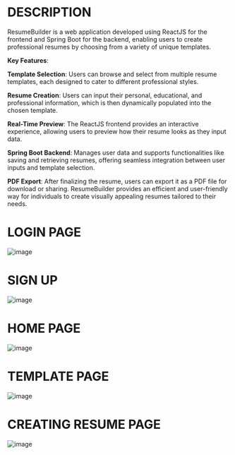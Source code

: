 # DESCRIPTION
ResumeBuilder is a web application developed using ReactJS for the frontend and Spring Boot for the backend, enabling users to create professional resumes by choosing from a variety of unique templates.

**Key Features**:

**Template Selection**: Users can browse and select from multiple resume templates, each designed to cater to different professional styles.

**Resume Creation**: Users can input their personal, educational, and professional information, which is then dynamically populated into the chosen template.

**Real-Time Preview**: The ReactJS frontend provides an interactive experience, allowing users to preview how their resume looks as they input data.

**Spring Boot Backend**: Manages user data and supports functionalities like saving and retrieving resumes, offering seamless integration between user inputs and template selection.

**PDF Export**: After finalizing the resume, users can export it as a PDF file for download or sharing.
ResumeBuilder provides an efficient and user-friendly way for individuals to create visually appealing resumes tailored to their needs.

# LOGIN PAGE
![image](https://github.com/user-attachments/assets/db09e523-d0d9-45e8-8f5b-2c6008a0b7f3)

# SIGN UP
![image](https://github.com/user-attachments/assets/59f90d9f-92a7-4fca-8f58-1b7fe1b27f84)

# HOME PAGE
![image](https://github.com/user-attachments/assets/3683e370-1f9e-4d19-b385-303dd1dd4f14)

# TEMPLATE PAGE
![image](https://github.com/user-attachments/assets/ea25ae60-db82-4497-93f7-5c8723f911ef)

# CREATING RESUME PAGE
![image](https://github.com/user-attachments/assets/8da50b1a-ea97-4b15-9980-377d7fc05f30)




